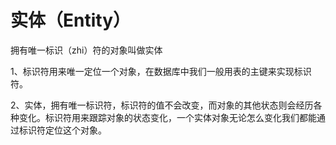 # 实体（Entity）

拥有唯一标识（zhi）符的对象叫做实体

1、标识符用来唯一定位一个对象，在数据库中我们一般用表的主键来实现标识符。

2、实体，拥有唯一标识符，标识符的值不会改变，而对象的其他状态则会经历各种变化。标识符用来跟踪对象的状态变化，一个实体对象无论怎么变化我们都能通过标识符定位这个对象。